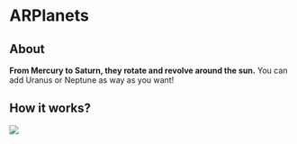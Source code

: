 # ARPlanets
## About
 **From Mercury to Saturn, they rotate and revolve around the sun.**
 You can add Uranus or Neptune as way as you want!

## How it works?

![](https://github.com/synature14/ARSolarSystem/blob/master/demo_small.gif)
